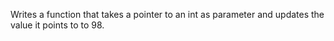 Writes a function that takes a pointer to an int as parameter and updates the value it points to to 98.
